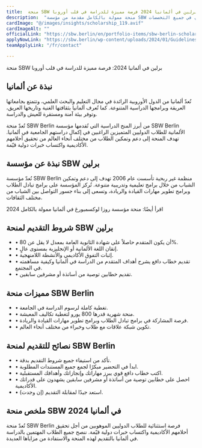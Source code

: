 ```yaml
---
title:  منحة SBW برلين في ألمانيا 2024 فرصة مميزة للدراسة في قلب أوروبا 
description:  "منحة ممولة بالكامل مقدمة من مؤسسة SBW برلين في ألمانيا للدراسة في قلب أوروبا براتب شهري في جميع التخصصات" 
cardImage: "@/images/insights/scholarship_119.avif" 
cardImageAlt: "" 
officialLink: "https://sbw.berlin/en/portfolio-items/sbw-berlin-scholarship" 
applyNowLink: "https://sbw.berlin/wp-content/uploads/2024/01/Guidelines_SBWBerlinScholarship_InternationalStudents-1.pdf" 
teamApplyLink: "/fr/contact"

---
```


منحة SBW برلين في ألمانيا 2024: فرصة مميزة للدراسة في قلب أوروبا

## نبذة عن ألمانيا

تُعدّ ألمانيا من الدول الأوروبية الرائدة في مجال التعليم والبحث العلمي، وتتمتع بجامعاتها العريقة وبرامجها الدراسية المتنوعة. كما تُعرف ألمانيا بثقافتها الغنية وتاريخها العريق، وتوفر بيئة آمنة ومستقرة للعيش والدراسة.

تُعدّ منحة SBW Berlin من أبرز المنح الدراسية التي تُقدمها مؤسسة SBW Berlin الألمانية للطلاب الدوليين المتميزين الراغبين في إكمال دراستهم الجامعية في ألمانيا. تهدف المنحة إلى دعم وتمكين الطلاب من مختلف أنحاء العالم من تحقيق أحلامهم الأكاديمية واكتساب خبرات دولية قيّمة.

## نبذة عن مؤسسة SBW برلين

تُعدّ مؤسسة SBW Berlin منظمة غير ربحية تأسست عام 2006 تهدف إلى دعم وتمكين الشباب من خلال برامج تعليمية وتدريبية متنوعة. تُركز المؤسسة على برامج تبادل الطلاب وبرامج تطوير مهارات القيادة والريادة، وتسعى إلى بناء جسور التواصل بين الشباب من مختلف الثقافات.

اقرأ أيضًا: منحة مؤسسة روزا لوكسمبورغ في ألمانيا ممولة بالكامل 2024

## شروط التقديم لمنحة SBW برلين

- • أن يكون المتقدم حاصلاً على شهادة الثانوية العامة بمعدل لا يقل عن 80%.
- • إتقان اللغة الألمانية أو الإنجليزية بمستوى عالٍ.
- • إثبات التفوق الأكاديمي والأنشطة اللامنهجية.
- • تقديم خطاب دافع يشرح أهداف المتقدم من الدراسة في ألمانيا وكيفية مساهمته في المجتمع.
- • تقديم خطابين توصية من أساتذة أو مشرفين سابقين.

## مميزات منحة SBW Berlin

- • تغطية كاملة لرسوم الدراسة في الجامعة.
- • منحة شهرية قدرها 800 يورو لتغطية تكاليف المعيشة.
- • فرصة المشاركة في برامج تبادل الطلاب وبرامج تطوير مهارات القيادة والريادة.
- • تكوين شبكة علاقات مع طلاب وخبراء من مختلف أنحاء العالم.

## نصائح للتقديم لمنحة SBW Berlin

- • تأكد من استيفاء جميع شروط التقديم بدقة.
- • ابدأ في التحضير مبكرًا لجمع جميع المستندات المطلوبة.
- • اكتب خطاب دافع قوي يبرز مهاراتك وإنجازاتك وأهدافك المستقبلية.
- • احصل على خطابين توصية من أساتذة أو مشرفين سابقين يشهدون على قدراتك الأكاديمية.
- • استعد جيدًا لمقابلة التقديم (إن وجدت).

## ملخص منحة SBW في ألمانيا 2024

تُعدّ منحة SBW Berlin فرصة استثنائية للطلاب الدوليين الموهوبين من أجل تحقيق أحلامهم الأكاديمية واكتساب خبرات دولية قيّمة. ننصح جميع الطلاب المهتمين بالدراسة في ألمانيا بالتقديم لهذه المنحة والاستفادة من مزاياها العديدة.

